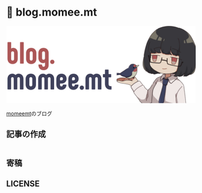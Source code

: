# 🦉 blog.momee.mt

<p align="center">
    <img src="./assets/logo.png" />
</p>

[momeemt](https://github.com/momeemt)のブログ

## 記事の作成

```

```

## 寄稿


## LICENSE
